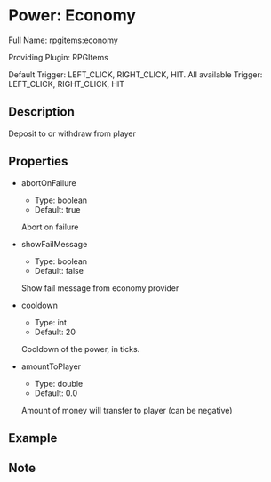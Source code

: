# Power: Economy

Full Name: rpgitems:economy

Providing Plugin: RPGItems

Default Trigger: LEFT_CLICK, RIGHT_CLICK, HIT. All available Trigger: LEFT_CLICK, RIGHT_CLICK, HIT

<!-- beginCustomHeader -->
<!-- endCustomHeader -->

## Description

Deposit to or withdraw from player
<!-- beginCustomDescription -->
<!-- endCustomDescription -->

## Properties

* abortOnFailure

  * Type: boolean
  * Default: true

  Abort on failure

* showFailMessage

  * Type: boolean
  * Default: false

  Show fail message from economy provider

* cooldown

  * Type: int
  * Default: 20

  Cooldown of the power, in ticks.

* amountToPlayer

  * Type: double
  * Default: 0.0

  Amount of money will transfer to player (can be negative)


<!-- beginCustomProperties -->
<!-- endCustomProperties -->

## Example

<!-- beginCustomExample -->
<!-- endCustomExample -->

## Note

<!-- beginCustomNote -->
<!-- endCustomNote -->
